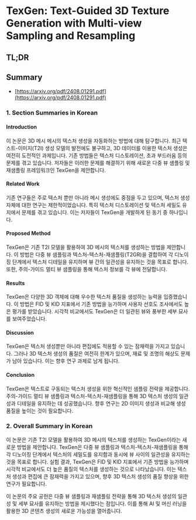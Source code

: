 # TexGen: Text-Guided 3D Texture Generation with Multi-view Sampling and Resampling
## TL;DR
## Summary
- [https://arxiv.org/pdf/2408.01291.pdf](https://arxiv.org/pdf/2408.01291.pdf)

### 1. Section Summaries in Korean

#### Introduction
이 논문은 3D 메시 메시의 텍스처 생성을 자동화하는 방법에 대해 탐구합니다. 최근 텍스트-이미지(T2I) 생성 모델의 발전에도 불구하고, 3D 데이터를 이용한 텍스처 생성은 여전히 도전적인 과제입니다. 기존 방법들은 텍스처 디스토레이션, 초과 부드러움 등의 문제를 겪고 있습니다. 저자들은 이러한 문제를 해결하기 위해 새로운 다중 뷰 샘플링 및 재샘플링 프레임워크인 TexGen을 제안합니다.

#### Related Work
기존 연구들은 주로 텍스처 뿐만 아니라 메시 생성에도 중점을 두고 있으며, 텍스처 생성 자체에 대한 연구는 제한적이었습니다. 특히 텍스처 디스토레이션 및 텍스처 세밀도 유지에서 문제를 겪고 있습니다. 이는 저자들이 TexGen을 개발하게 된 동기 중 하나입니다.

#### Proposed Method
TexGen은 기존 T2I 모델을 활용하여 3D 메시의 텍스처를 생성하는 방법을 제안합니다. 이 방법은 다중 뷰 샘플링과 텍스처-텍스처-재샘플링(T2GR)을 결합하여 각 디노이징 단계에서 텍스처 디테일을 유지하며 뷰 간의 일관성을 유지하는 것을 목표로 합니다. 또한, 주의-가이드 멀티 뷰 샘플링을 통해 텍스처 정보를 각 뷰에 전달합니다.

#### Results
TexGen은 다양한 3D 객체에 대해 우수한 텍스처 품질을 생성하는 능력을 입증했습니다. 이 방법은 FID 및 KID 지표에서 기존 방법을 능가하며 사용자 선호도 조사에서도 높은 평가를 받았습니다. 시각적 비교에서도 TexGen은 더 일관된 뷰와 풍부한 세부 묘사를 보여주었습니다.

#### Discussion
TexGen은 텍스처 생성뿐만 아니라 편집에도 적용할 수 있는 잠재력을 가지고 있습니다. 그러나 3D 텍스처 생성의 품질은 여전히 한계가 있으며, 재료 및 조명의 해상도 문제가 남아 있습니다. 이는 향후 연구 과제로 남게 됩니다.

#### Conclusion
TexGen은 텍스트로 구동되는 텍스처 생성을 위한 혁신적인 샘플링 전략을 제공합니다. 주의-가이드 멀티 뷰 샘플링과 텍스처-텍스처-재샘플링을 통해 3D 텍스처 생성의 일관성과 디테일을 유지하는 데 성공했습니다. 향후 연구는 2D 이미지 생성과 비교해 생성 품질을 높이는 것이 필요합니다.

### 2. Overall Summary in Korean
이 논문은 기존 T2I 모델을 활용하여 3D 메시의 텍스처를 생성하는 TexGen이라는 새로운 방법을 제안합니다. TexGen은 다중 뷰 샘플링과 텍스처-텍스처-재샘플링을 통해 각 디노이징 단계에서 텍스처의 세밀도를 유지함과 동시에 뷰 사이의 일관성을 유지하는 것을 목표로 합니다. 실험 결과, TexGen은 FID 및 KID 지표에서 기존 방법을 능가하며 시각적 비교에서도 더 높은 품질의 텍스처를 생성하는 것으로 나타났습니다. 이는 텍스처 생성과 편집에 큰 잠재력을 가지고 있으며, 향후 3D 텍스처 생성의 품질 향상을 위한 연구가 필요합니다.

이 논문의 주요 공헌은 다중 뷰 샘플링과 재샘플링 전략을 통해 3D 텍스처 생성의 일관성 및 세부 묘사를 유지하는 방법을 제시했다는 점입니다. 이를 통해 AI 및 머신 러닝을 활용한 3D 콘텐츠 생성의 새로운 가능성을 열어줍니다.